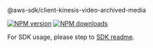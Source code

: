 @aws-sdk/client-kinesis-video-archived-media

[![NPM version](https://img.shields.io/npm/v/@aws-sdk/client-kinesis-video-archived-media/rc.svg)](https://www.npmjs.com/package/@aws-sdk/client-kinesis-video-archived-media)
[![NPM downloads](https://img.shields.io/npm/dm/@aws-sdk/client-kinesis-video-archived-media.svg)](https://www.npmjs.com/package/@aws-sdk/client-kinesis-video-archived-media)

For SDK usage, please step to [SDK readme](https://github.com/aws/aws-sdk-js-v3).

